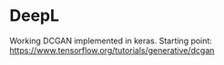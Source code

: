 # DeepL
Working DCGAN implemented in keras. 
Starting point: https://www.tensorflow.org/tutorials/generative/dcgan
